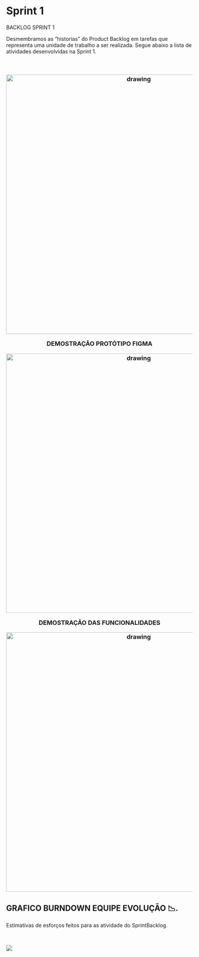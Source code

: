    # Sprint 1

  BACKLOG SPRINT 1 

  Desmembramos as “historias” do Product Backlog em tarefas que representa uma unidade de trabalho a ser realizada.
  Segue abaixo a lista de atividades desenvolvidas na Sprint 1.

  <br/>
 
   <h3 align = "center">  <img src="https://user-images.githubusercontent.com/73767256/115162578-ca92ba80-a07a-11eb-90b7-b3de08642881.jpeg"   alt="drawing" width =700 </h3>



   <br/>
  
      
   DEMOSTRAÇÃO PROTÓTIPO FIGMA 

   <img src="https://i.imgur.com/Sq6goG9.gif"   alt="drawing" width =700>

  
   <br/> 

   DEMOSTRAÇÃO DAS FUNCIONALIDADES 
   
   <img src="https://user-images.githubusercontent.com/73767256/112738788-f53e9700-8f44-11eb-88e2-5b706c95904f.gif"   alt="drawing" width =700>

  
   <br/>
   

  ## GRAFICO BURNDOWN EQUIPE EVOLUÇÃO 📉.

  Estimativas de esforços feitos para as atividade do SprintBacklog.
 
 <br/>
  
   ![](https://i.imgur.com/w0K761e.png)
 

   



   
   
   



  

